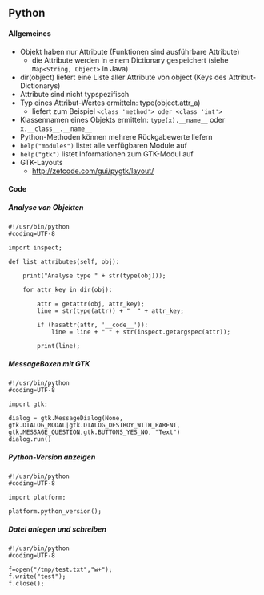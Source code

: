 ## Python

#### Allgemeines

- Objekt haben nur Attribute (Funktionen sind ausführbare Attribute)
  - die Attribute werden in einem Dictionary gespeichert (siehe `Map<String, Object>` in Java)
- dir(object) liefert eine Liste aller Attribute von object (Keys des Attribut-Dictionarys)
- Attribute sind nicht typspezifisch
- Typ eines Attribut-Wertes ermitteln: type(object.attr_a)
  - liefert zum Beispiel `<class 'method'> oder <class 'int'>`
- Klassennamen eines Objekts ermitteln: `type(x).__name__` oder `x.__class__.__name__`
- Python-Methoden können mehrere Rückgabewerte liefern
- `help("modules")` listet alle verfügbaren Module auf
- `help("gtk")` listet Informationen zum GTK-Modul auf
- GTK-Layouts
  - http://zetcode.com/gui/pygtk/layout/

#### Code

##### Analyse von Objekten

```
#!/usr/bin/python
#coding=UTF-8

import inspect;

def list_attributes(self, obj):

	print("Analyse type " + str(type(obj)));

	for attr_key in dir(obj):

		attr = getattr(obj, attr_key);
		line = str(type(attr)) + "	" + attr_key;

		if (hasattr(attr, '__code__')):
			line = line + "	" + str(inspect.getargspec(attr));
		
		print(line);
```

##### MessageBoxen mit GTK

```
#!/usr/bin/python
#coding=UTF-8

import gtk;

dialog = gtk.MessageDialog(None, gtk.DIALOG_MODAL|gtk.DIALOG_DESTROY_WITH_PARENT, gtk.MESSAGE_QUESTION,gtk.BUTTONS_YES_NO, "Text")
dialog.run()
```

##### Python-Version anzeigen

```
#!/usr/bin/python
#coding=UTF-8

import platform;

platform.python_version();
```

##### Datei anlegen und schreiben

```
#!/usr/bin/python
#coding=UTF-8

f=open("/tmp/test.txt","w+");
f.write("test");
f.close();
```